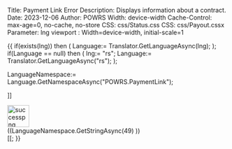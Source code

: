 Title: Payment Link Error
Description: Displays information about a contract.
Date: 2023-12-06
Author: POWRS
Width: device-width
Cache-Control: max-age=0, no-cache, no-store
CSS: css/Status.css
CSS: css/Payout.cssx
Parameter: lng
viewport : Width=device-width, initial-scale=1

<main class="border-radius">
<meta name="viewport" content="width=device-width, initial-scale=1" />
{{
 if(exists(lng)) then 
(
  Language:= Translator.GetLanguageAsync(lng);
);
if(Language == null) then 
(
 lng:= "rs";
 Language:= Translator.GetLanguageAsync("rs");
);

LanguageNamespace:= Language.GetNamespaceAsync("POWRS.PaymentLink");

]]<div class="container">
        <div class="messageContainer messageContainer_width">
            <div class="imageContainer">
                <img src="../resources/error_red.png" alt="successpng" width="50" />
            </div>
            <div class="welcomeLbl textHeader">
                <span>((LanguageNamespace.GetStringAsync(49) ))</span>
            </div>
        </div>
    </div>
[[;
}}
</main>